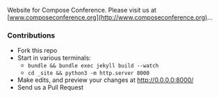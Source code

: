 Website for Compose Conference. Please visit us at [www.composeconference.org](http://www.composeconference.org)...


### Contributions
- Fork this repo
- Start in various terminals:
    - `bundle && bundle exec jekyll build --watch`
    - `cd _site && python3 -m http.server 8000`
- Make edits, and preview your changes at http://0.0.0.0:8000/
- Send us a Pull Request
